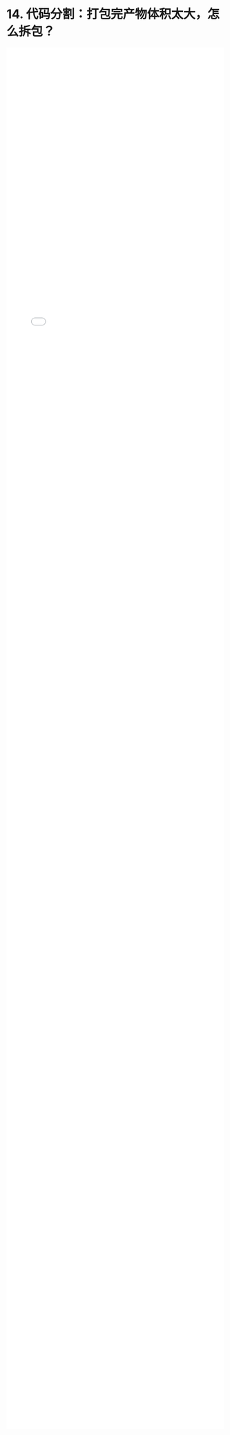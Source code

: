 # 14. 代码分割：打包完产物体积太大，怎么拆包？
<div style="
    width: calc(100%);
    height: 80vh;
    margin-left: 0;">
<iframe class="iframe" style="height: 100%;
 width: 100%;
        border-width: 0px;" src="/learnVite/14. 代码分割：打包完产物体积太大，怎么拆包？.html">
</iframe>
</div>